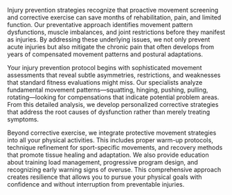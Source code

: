 Injury prevention strategies recognize that proactive movement screening and corrective exercise can save months of rehabilitation, pain, and limited function. Our preventative approach identifies movement pattern dysfunctions, muscle imbalances, and joint restrictions before they manifest as injuries. By addressing these underlying issues, we not only prevent acute injuries but also mitigate the chronic pain that often develops from years of compensated movement patterns and postural adaptations.

Your injury prevention protocol begins with sophisticated movement assessments that reveal subtle asymmetries, restrictions, and weaknesses that standard fitness evaluations might miss. Our specialists analyze fundamental movement patterns—squatting, hinging, pushing, pulling, rotating—looking for compensations that indicate potential problem areas. From this detailed analysis, we develop personalized corrective strategies that address the root causes of dysfunction rather than merely treating symptoms.

Beyond corrective exercise, we integrate protective movement strategies into all your physical activities. This includes proper warm-up protocols, technique refinement for sport-specific movements, and recovery methods that promote tissue healing and adaptation. We also provide education about training load management, progressive program design, and recognizing early warning signs of overuse. This comprehensive approach creates resilience that allows you to pursue your physical goals with confidence and without interruption from preventable injuries.